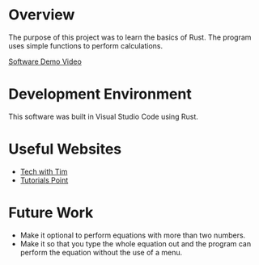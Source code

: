 # Overview

The purpose of this project was to learn the basics of Rust.
The program uses simple functions to perform calculations.

[Software Demo Video](https://youtu.be/dclOOA2sZG8)

# Development Environment

This software was built in Visual Studio Code using Rust.

# Useful Websites

- [Tech with Tim](https://www.youtube.com/playlist?list=PLzMcBGfZo4-nyLTlSRBvo0zjSnCnqjHYQ)
- [Tutorials Point](https://www.tutorialspoint.com/rust/index.htm)

# Future Work

- Make it optional to perform equations with more than two numbers.
- Make it so that you type the whole equation out and the program can perform the equation without the use of a menu.
